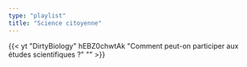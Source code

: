 ```yaml
---
type: "playlist"
title: "Science citoyenne"
---
```



{{< yt "DirtyBiology" hEBZ0chwtAk "Comment peut-on participer aux études scientifiques ?" "" >}}
